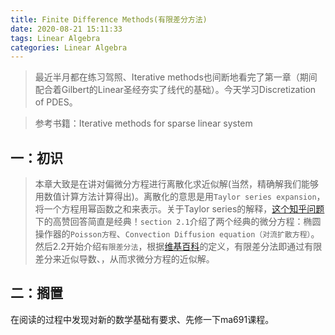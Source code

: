 ```yaml
---
title: Finite Difference Methods(有限差分方法)
date: 2020-08-21 15:11:33
tags: Linear Algebra
categories: Linear Algebra
---
```


> 最近半月都在练习驾照、Iterative methods也间断地看完了第一章（期间配合着Gilbert的Linear圣经夯实了线代的基础）。今天学习Discretization of PDES。

> 参考书籍：Iterative methods for sparse linear system

## 一：初识
> 本章大致是在讲对偏微分方程进行离散化求近似解(当然，精确解我们能够用数值计算方法计算得出)。离散化的意思是用`Taylor series expansion`，将一个方程用幂函数之和来表示。关于Taylor series的解释，[这个知乎问题](https://www.zhihu.com/question/25627482)下的高赞回答简直是经典！`section 2.1`介绍了两个经典的微分方程：椭圆操作器的`Poisson方程`、`Convection Diffusion equation（对流扩散方程）`。然后2.2开始介绍`有限差分法`，根据[维基百科](https://zh.wikipedia.org/wiki/%E6%9C%89%E9%99%90%E5%B7%AE%E5%88%86%E6%B3%95)的定义，有限差分法即通过有限差分来近似导数、，从而求微分方程的近似解。


## 二：搁置
在阅读的过程中发现对新的数学基础有要求、先修一下ma691课程。